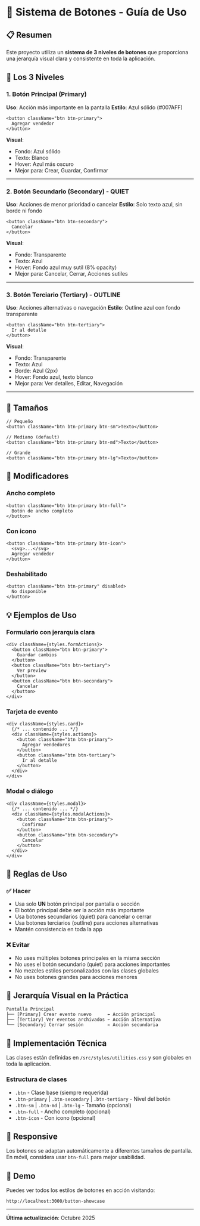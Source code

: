 # 🔘 Sistema de Botones - Guía de Uso

## 📋 Resumen

Este proyecto utiliza un **sistema de 3 niveles de botones** que proporciona una jerarquía visual clara y consistente en toda la aplicación.

## 🎨 Los 3 Niveles

### 1. Botón Principal (Primary)
**Uso**: Acción más importante en la pantalla
**Estilo**: Azul sólido (#007AFF)

```tsx
<button className="btn btn-primary">
  Agregar vendedor
</button>
```

**Visual**:
- Fondo: Azul sólido
- Texto: Blanco
- Hover: Azul más oscuro
- Mejor para: Crear, Guardar, Confirmar

---

### 2. Botón Secundario (Secondary) - QUIET
**Uso**: Acciones de menor prioridad o cancelar
**Estilo**: Solo texto azul, sin borde ni fondo

```tsx
<button className="btn btn-secondary">
  Cancelar
</button>
```

**Visual**:
- Fondo: Transparente
- Texto: Azul
- Hover: Fondo azul muy sutil (8% opacity)
- Mejor para: Cancelar, Cerrar, Acciones sutiles

---

### 3. Botón Terciario (Tertiary) - OUTLINE
**Uso**: Acciones alternativas o navegación
**Estilo**: Outline azul con fondo transparente

```tsx
<button className="btn btn-tertiary">
  Ir al detalle
</button>
```

**Visual**:
- Fondo: Transparente
- Texto: Azul
- Borde: Azul (2px)
- Hover: Fondo azul, texto blanco
- Mejor para: Ver detalles, Editar, Navegación

---

## 📐 Tamaños

```tsx
// Pequeño
<button className="btn btn-primary btn-sm">Texto</button>

// Mediano (default)
<button className="btn btn-primary btn-md">Texto</button>

// Grande
<button className="btn btn-primary btn-lg">Texto</button>
```

## 🎯 Modificadores

### Ancho completo
```tsx
<button className="btn btn-primary btn-full">
  Botón de ancho completo
</button>
```

### Con icono
```tsx
<button className="btn btn-primary btn-icon">
  <svg>...</svg>
  Agregar vendedor
</button>
```

### Deshabilitado
```tsx
<button className="btn btn-primary" disabled>
  No disponible
</button>
```

## 💡 Ejemplos de Uso

### Formulario con jerarquía clara
```tsx
<div className={styles.formActions}>
  <button className="btn btn-primary">
    Guardar cambios
  </button>
  <button className="btn btn-tertiary">
    Ver preview
  </button>
  <button className="btn btn-secondary">
    Cancelar
  </button>
</div>
```

### Tarjeta de evento
```tsx
<div className={styles.card}>
  {/* ... contenido ... */}
  <div className={styles.actions}>
    <button className="btn btn-primary">
      Agregar vendedores
    </button>
    <button className="btn btn-tertiary">
      Ir al detalle
    </button>
  </div>
</div>
```

### Modal o diálogo
```tsx
<div className={styles.modal}>
  {/* ... contenido ... */}
  <div className={styles.modalActions}>
    <button className="btn btn-primary">
      Confirmar
    </button>
    <button className="btn btn-secondary">
      Cancelar
    </button>
  </div>
</div>
```

## 📏 Reglas de Uso

### ✅ Hacer
- Usa solo **UN** botón principal por pantalla o sección
- El botón principal debe ser la acción más importante
- Usa botones secundarios (quiet) para cancelar o cerrar
- Usa botones terciarios (outline) para acciones alternativas
- Mantén consistencia en toda la app

### ❌ Evitar
- No uses múltiples botones principales en la misma sección
- No uses el botón secundario (quiet) para acciones importantes
- No mezcles estilos personalizados con las clases globales
- No uses botones grandes para acciones menores

## 🎨 Jerarquía Visual en la Práctica

```
Pantalla Principal
├── [Primary] Crear evento nuevo      ← Acción principal
├── [Tertiary] Ver eventos archivados ← Acción alternativa
└── [Secondary] Cerrar sesión         ← Acción secundaria
```

## 🔧 Implementación Técnica

Las clases están definidas en `/src/styles/utilities.css` y son globales en toda la aplicación.

### Estructura de clases
- `.btn` - Clase base (siempre requerida)
- `.btn-primary` | `.btn-secondary` | `.btn-tertiary` - Nivel del botón
- `.btn-sm` | `.btn-md` | `.btn-lg` - Tamaño (opcional)
- `.btn-full` - Ancho completo (opcional)
- `.btn-icon` - Con icono (opcional)

## 📱 Responsive

Los botones se adaptan automáticamente a diferentes tamaños de pantalla. En móvil, considera usar `btn-full` para mejor usabilidad.

## 🎯 Demo

Puedes ver todos los estilos de botones en acción visitando:
```
http://localhost:3000/button-showcase
```

---

**Última actualización**: Octubre 2025

